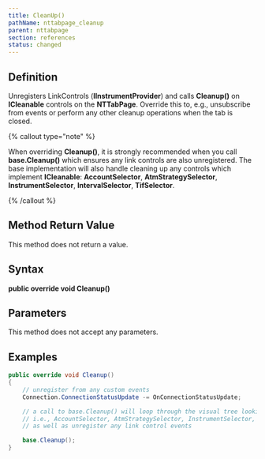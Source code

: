 ```yaml
---
title: CleanUp()
pathName: nttabpage_cleanup
parent: nttabpage
section: references
status: changed
---
```


## Definition

Unregisters LinkControls (**IInstrumentProvider**) and calls **Cleanup()** on **ICleanable** controls on the **NTTabPage**. Override this to, e.g., unsubscribe from events or perform any other cleanup operations when the tab is closed.

{% callout type="note" %}

When overriding **Cleanup()**, it is strongly recommended when you call **base.Cleanup()** which ensures any link controls are also unregistered. The base implementation will also handle cleaning up any controls which implement **ICleanable**: **AccountSelector**, **AtmStrategySelector**, **InstrumentSelector**, **IntervalSelector**, **TifSelector**.

{% /callout %}

## Method Return Value

This method does not return a value.

## Syntax

**public override void Cleanup()**

## Parameters

This method does not accept any parameters.

## Examples

```csharp
public override void Cleanup()
{
    // unregister from any custom events
    Connection.ConnectionStatusUpdate -= OnConnectionStatusUpdate;

    // a call to base.Cleanup() will loop through the visual tree looking for all ICleanable children
    // i.e., AccountSelector, AtmStrategySelector, InstrumentSelector, IntervalSelector, TifSelector,
    // as well as unregister any link control events

    base.Cleanup();
}
```
